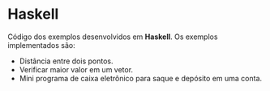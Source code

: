 # Haskell

Código dos exemplos desenvolvidos em **Haskell**.
Os exemplos implementados são:

- Distância entre dois pontos.
- Verificar maior valor em um vetor.
- Mini programa de caixa eletrônico para saque e depósito em uma conta.
